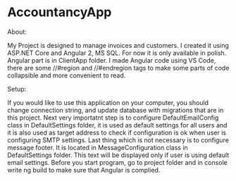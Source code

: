 # AccountancyApp

About:

My Project is designed to manage invoices and customers. I created it using ASP.NET Core and Angular 2, MS SQL.
For now it is only available in polish.
Angular part is in ClientApp folder. I made Angular code using VS Code, there are some //#region and
//#endregion tags to make some parts of code collapsible and more convenient to read.

Setup:

If you would like to use this application on your computer, you should change connection string,
and update database with migrations that are in this project.
Next very importatnt step is to configure DefaultEmailConfig class in DefaultSettings folder, it is
used as default settings for all users and it is also used as target address to check if configuration is ok
when user is configuring SMTP settings.
Last thing which is not necessary is to configure message footer. It is located in MessageConfiguration 
class in DefaultSettings folder. This text will be displayed only if user is using default email settings.
Before you start program, go to project folder and in console write ng build to make sure that Angular is
complied.
